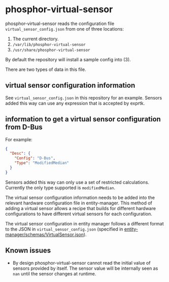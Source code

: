 # phosphor-virtual-sensor

phosphor-virtual-sensor reads the configuration file
`virtual_sensor_config.json` from one of three locations:

1. The current directory.
2. `/var/lib/phosphor-virtual-sensor`
3. `/usr/share/phosphor-virtual-sensor`

By default the repository will install a sample config into (3).

There are two types of data in this file.

## virtual sensor configuration information

See `virtual_sensor_config.json` in this repository for an example. Sensors
added this way can use any expression that is accepted by exprtk.

## information to get a virtual sensor configuration from D-Bus

For example:

```json
{
  "Desc": {
    "Config": "D-Bus",
    "Type": "ModifiedMedian"
  }
}
```

Sensors added this way can only use a set of restricted calculations. Currently
the only type supported is `modifiedMedian`.

The virtual sensor configuration information needs to be added into the relevant
hardware configuration file in entity-manager. This method of adding a virtual
sensor allows a recipe that builds for different hardware configurations to have
different virtual sensors for each configuration.

The virtual sensor configuration in entity manager follows a different format to
the JSON in `virtual_sensor_config.json` (specified in
[entity-manager/schemas/VirtualSensor.json](https://github.com/openbmc/entity-manager/blob/master/schemas/virtual_sensor.json)).

## Known issues
- By design phosphor-virtual-sensor cannot read the initial value of sensors provided by itself.
  The sensor value will be internally seen as `nan` until the sensor changes at runtime.
